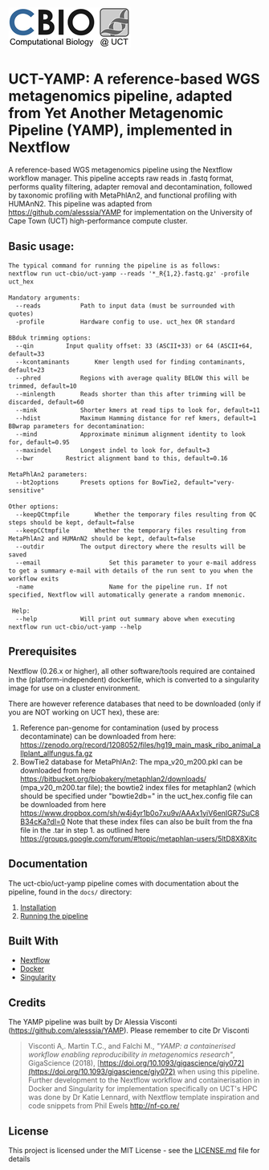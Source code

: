 # ![kviljoen/YAMP](/assets/cbio_logo.png)

# UCT-YAMP: A reference-based WGS metagenomics pipeline, adapted from Yet Another Metagenomic Pipeline (YAMP), implemented in Nextflow

A reference-based WGS metagenomics pipeline using the Nextflow workflow manager. This pipeline accepts raw reads in .fastq format, performs quality filtering, adapter removal and decontamination, followed by taxonomic profiling with MetaPhlAn2, and functional profiling with HUMAnN2. This pipeline was adapted from https://github.com/alesssia/YAMP for implementation on the University of Cape Town (UCT) high-performance compute cluster.

## Basic usage:

    The typical command for running the pipeline is as follows:
    nextflow run uct-cbio/uct-yamp --reads '*_R{1,2}.fastq.gz' -profile uct_hex

    Mandatory arguments:
      --reads			Path to input data (must be surrounded with quotes)
      -profile			Hardware config to use. uct_hex OR standard
      
    BBduk trimming options:
      --qin			Input quality offset: 33 (ASCII+33) or 64 (ASCII+64, default=33
      --kcontaminants		Kmer length used for finding contaminants, default=23	
      --phred			Regions with average quality BELOW this will be trimmed, default=10 
      --minlength		Reads shorter than this after trimming will be discarded, default=60
      --mink			Shorter kmers at read tips to look for, default=11 
      --hdist			Maximum Hamming distance for ref kmers, default=1            
    BBwrap parameters for decontamination:	
      --mind			Approximate minimum alignment identity to look for, default=0.95
      --maxindel		Longest indel to look for, default=3
      --bwr			Restrict alignment band to this, default=0.16
	
    MetaPhlAn2 parameters: 
      --bt2options		Presets options for BowTie2, default="very-sensitive"
      
    Other options:
      --keepQCtmpfile		Whether the temporary files resulting from QC steps should be kept, default=false
      --keepCCtmpfile		Whether the temporary files resulting from MetaPhlAn2 and HUMAnN2 should be kept, default=false 
      --outdir			The output directory where the results will be saved
      --email                   Set this parameter to your e-mail address to get a summary e-mail with details of the run sent to you when the workflow exits
      -name                     Name for the pipeline run. If not specified, Nextflow will automatically generate a random mnemonic.
      
     Help:
      --help			Will print out summary above when executing nextflow run uct-cbio/uct-yamp --help 

## Prerequisites

Nextflow (0.26.x or higher), all other software/tools required are contained in the (platform-independent) dockerfile, which is converted to a singularity image for use on a cluster environment.

There are however reference databases that need to be downloaded (only if you are NOT working on UCT hex), these are:
1. Reference pan-genome for contamination (used by process decontaminate) can be downloaded from here: https://zenodo.org/record/1208052/files/hg19_main_mask_ribo_animal_allplant_allfungus.fa.gz
2. BowTie2 database for MetaPhlAn2: The mpa_v20_m200.pkl can be downloaded from here https://bitbucket.org/biobakery/metaphlan2/downloads/ (mpa_v20_m200.tar file); the bowtie2 index files for metaphlan2 (which should be specified under "bowtie2db=" in the uct_hex.config file can be downloaded from here https://www.dropbox.com/sh/w4j4yr1b0o7xu9v/AAAx1yiV6enIGR7SuC8B34cKa?dl=0 Note that these index files can also be built from the fna file in the .tar in step 1. as outlined here https://groups.google.com/forum/#!topic/metaphlan-users/5ltD8X8Xitc

## Documentation
The uct-cbio/uct-yamp pipeline comes with documentation about the pipeline, found in the `docs/` directory:

1. [Installation](docs/installation.md)
2. [Running the pipeline](docs/usage.md)

## Built With

* [Nextflow](https://www.nextflow.io/)
* [Docker](https://www.docker.com/what-docker)
* [Singularity](https://singularity.lbl.gov/)


## Credits

The YAMP pipeline was built by Dr Alessia Visconti (https://github.com/alesssia/YAMP). Please remember to cite Dr Visconti  
> Visconti A,. Martin T.C., and Falchi M., *"YAMP: a containerised workflow enabling reproducibility in metagenomics research"*, GigaScience (2018), [https://doi.org/10.1093/gigascience/giy072](https://doi.org/10.1093/gigascience/giy072)
when using this pipeline. Further development to the Nextflow workflow and containerisation in Docker and Singularity for implementation specifically on UCT's HPC was done by Dr Katie Lennard, with Nextflow template inspiration and code snippets from Phil Ewels http://nf-co.re/

## License

This project is licensed under the MIT License - see the [LICENSE.md](LICENSE.md) file for details


